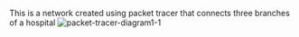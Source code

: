 This is a network created using packet tracer that connects three branches of a hospital
![packet-tracer-diagram1-1](https://github.com/usamadarwashi/Hospital-Network/assets/143253205/08e98e16-cf2f-4001-acae-b778d6d0355f)
